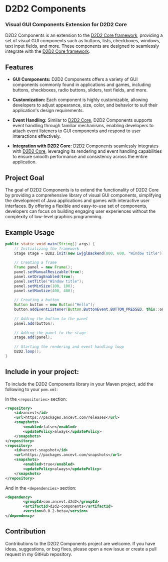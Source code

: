 
# D2D2 Components
### Visual GUI Components Extension for D2D2 Core

D2D2 Components is an extension to the [D2D2 Core framework](https://github.com/Anc3vt/d2d2-core), providing a set of visual GUI components such as buttons, lists, checkboxes, windows, text input fields, and more. These components are designed to seamlessly integrate with the [D2D2 Core framework](https://github.com/Anc3vt/d2d2-core).

## Features

- **GUI Components:** D2D2 Components offers a variety of GUI components commonly found in applications and games, including buttons, checkboxes, radio buttons, sliders, text fields, and more.

- **Customization:** Each component is highly customizable, allowing developers to adjust appearance, size, color, and behavior to suit their application's design requirements.

- **Event Handling:** Similar to [D2D2 Core](https://github.com/Anc3vt/d2d2-core), D2D2 Components supports event handling through familiar mechanisms, enabling developers to attach event listeners to GUI components and respond to user interactions effectively.

- **Integration with D2D2 Core:** D2D2 Components seamlessly integrates with [D2D2 Core](https://github.com/Anc3vt/d2d2-core), leveraging its rendering and event handling capabilities to ensure smooth performance and consistency across the entire application.

## Project Goal

The goal of D2D2 Components is to extend the functionality of D2D2 Core by providing a comprehensive library of visual GUI components, simplifying the development of Java applications and games with interactive user interfaces. By offering a flexible and easy-to-use set of components, developers can focus on building engaging user experiences without the complexity of low-level graphics programming.

## Example Usage

```java
public static void main(String[] args) {
    // Initializing the framework
    Stage stage = D2D2.init(new LwjglBackend(800, 600, "Window title"));
    
    // Creating a frame 
    Frame panel = new Frame();  
    panel.setManualResizable(true);  
    panel.setDragEnabled(true);  
    panel.setTitle("Window title");  
    panel.setMinSize(100, 100);  
    panel.setMaxSize(400, 400);  
    
    // Creating a button
    Button button = new Button("Hello");
    button.addEventListener(Button.ButtonEvent.BUTTON_PRESSED, this::onButtonPressed);
    
    // Adding the button to the panel
    panel.add(button);
    
    // Adding the panel to the stage
    stage.add(panel);
    
    // Starting the rendering and event handling loop
    D2D2.loop();
}
```





## Include in your project:

To include the D2D2 Components library in your Maven project, add the following to your `pom.xml`:

In the `<repositories>` section:

```xml
<repository>
    <id>ancevt</id>
    <url>https://packages.ancevt.com/releases</url>
    <snapshots>
        <enabled>false</enabled>
        <updatePolicy>always</updatePolicy>
    </snapshots>
</repository>
<repository>
    <id>ancevt-snapshot</id>
    <url>https://packages.ancevt.com/snapshots</url>
    <snapshots>
        <enabled>true</enabled>
        <updatePolicy>always</updatePolicy>
    </snapshots>
</repository>
```

And in the `<dependencies>` section:

```xml
<dependency>
		<groupId>com.ancevt.d2d2</groupId>  
		<artifactId>d2d2-components</artifactId>  
		<version>0.0.2-beta</version>
</dependency>
```

## Contribution
Contributions to the D2D2 Components project are welcome. If you have ideas, suggestions, or bug fixes, please open a new issue or create a pull request in my GitHub repository.

